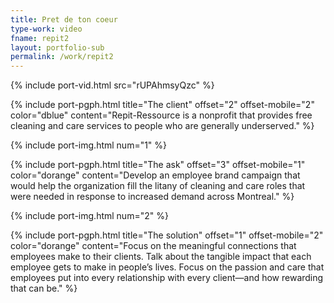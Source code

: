 ```yaml
---
title: Pret de ton coeur
type-work: video
fname: repit2
layout: portfolio-sub
permalink: /work/repit2
---
```


{% include port-vid.html src="rUPAhmsyQzc" %}

{% include port-pgph.html title="The client" offset="2" offset-mobile="2" color="dblue" content="Repit-Ressource is a nonprofit that provides free cleaning and care services to people who are generally underserved." %}

{% include port-img.html num="1" %}

{% include port-pgph.html title="The ask" offset="3" offset-mobile="1" color="dorange" content="Develop an employee brand campaign that would help the organization fill the litany of cleaning and care roles that were needed in response to increased demand across Montreal." %}

{% include port-img.html num="2" %}

{% include port-pgph.html title="The solution" offset="1" offset-mobile="2" color="dorange" content="Focus on the meaningful connections that employees make to their clients. Talk about the tangible impact that each employee gets to make in people’s lives. Focus on the passion and care that employees put into every relationship with every client—and how rewarding that can be." %}
